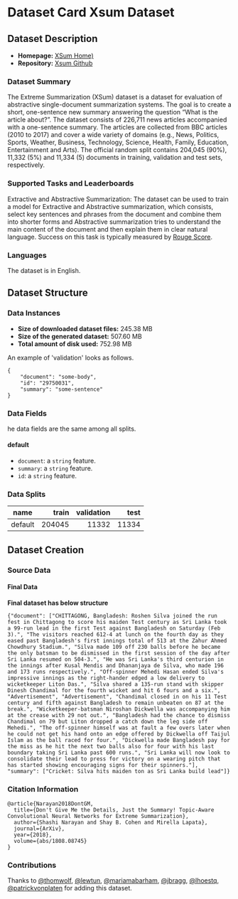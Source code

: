 # Dataset Card Xsum Dataset

## Dataset Description

- **Homepage:** [XSum Home)](https://huggingface.co/datasets/xsum)
- **Repository:** [Xsum Github](https://github.com/huggingface/datasets/blob/master/datasets/xsum)


### Dataset Summary

The Extreme Summarization (XSum) dataset is a dataset for evaluation of abstractive single-document summarization systems. The goal is to create a short, one-sentence new summary answering the question “What is the article about?”. The dataset consists of 226,711 news articles accompanied with a one-sentence summary. The articles are collected from BBC articles (2010 to 2017) and cover a wide variety of domains (e.g., News, Politics, Sports, Weather, Business, Technology, Science, Health, Family, Education, Entertainment and Arts). The official random split contains 204,045 (90%), 11,332 (5%) and 11,334 (5) documents in training, validation and test sets, respectively.

### Supported Tasks and Leaderboards

Extractive and Abstractive Summarization: The dataset can be used to train a model for Extractive and Abstractive summarization, which consists, select key sentences and phrases from the document and combine them into shorter forms and Abstractive summarization tries to understand the main content of the document and then explain them in clear natural language. Success on this task is typically measured by [Rouge Score](https://en.wikipedia.org/wiki/ROUGE_(metric)).


### Languages

The dataset is in English.

## Dataset Structure

### Data Instances

- **Size of downloaded dataset files:** 245.38 MB
- **Size of the generated dataset:** 507.60 MB
- **Total amount of disk used:** 752.98 MB

An example of 'validation' looks as follows.
```
{
    "document": "some-body",
    "id": "29750031",
    "summary": "some-sentence"
}
```

### Data Fields

he data fields are the same among all splits.

#### default
- `document`: a `string` feature.
- `summary`: a `string` feature.
- `id`: a `string` feature.

### Data Splits

| name  |train |validation|test |
|-------|-----:|---------:|----:|
|default|204045|     11332|11334|


## Dataset Creation

### Source Data

#### Final Data

**Final dataset has below structure**
```
{"document": ["CHITTAGONG, Bangladesh: Roshen Silva joined the run fest in Chittagong to score his maiden Test century as Sri Lanka took a 99-run lead in the first Test against Bangladesh on Saturday (Feb 3).", "The visitors reached 612-4 at lunch on the fourth day as they eased past Bangladesh's first innings total of 513 at the Zahur Ahmed Chowdhury Stadium.", "Silva made 109 off 230 balls before he became the only batsman to be dismissed in the first session of the day after Sri Lanka resumed on 504-3.", "He was Sri Lanka's third centurion in the innings after Kusal Mendis and Dhananjaya de Silva, who made 196 and 173 runs respectively.", "Off-spinner Mehedi Hasan ended Silva's impressive innings as the right-hander edged a low delivery to wicketkeeper Liton Das.", "Silva shared a 135-run stand with skipper Dinesh Chandimal for the fourth wicket and hit 6 fours and a six.", "Advertisement", "Advertisement", "Chandimal closed in on his 11 Test century and fifth against Bangladesh to remain unbeaten on 87 at the break.", "Wicketkeeper-batsman Niroshan Dickwella was accompanying him at the crease with 29 not out.", "Bangladesh had the chance to dismiss Chandimal on 79 but Liton dropped a catch down the leg side off Mehedi.", "The off-spinner himself was at fault a few overs later when he could not get his hand onto an edge offered by Dickwella off Taijul Islam as the ball raced for four.", "Dickwella made Bangladesh pay for the miss as he hit the next two balls also for four with his last boundary taking Sri Lanka past 600 runs.", "Sri Lanka will now look to consolidate their lead to press for victory on a wearing pitch that has started showing encouraging signs for their spinners."], "summary": ["Cricket: Silva hits maiden ton as Sri Lanka build lead"]}
```

### Citation Information


```
@article{Narayan2018DontGM,
  title={Don't Give Me the Details, Just the Summary! Topic-Aware Convolutional Neural Networks for Extreme Summarization},
  author={Shashi Narayan and Shay B. Cohen and Mirella Lapata},
  journal={ArXiv},
  year={2018},
  volume={abs/1808.08745}
}  
```

### Contributions

Thanks to [@thomwolf](https://github.com/thomwolf), [@lewtun](https://github.com/lewtun), [@mariamabarham](https://github.com/mariamabarham), [@jbragg](https://github.com/jbragg), [@lhoestq](https://github.com/lhoestq), [@patrickvonplaten](https://github.com/patrickvonplaten) for adding this dataset.